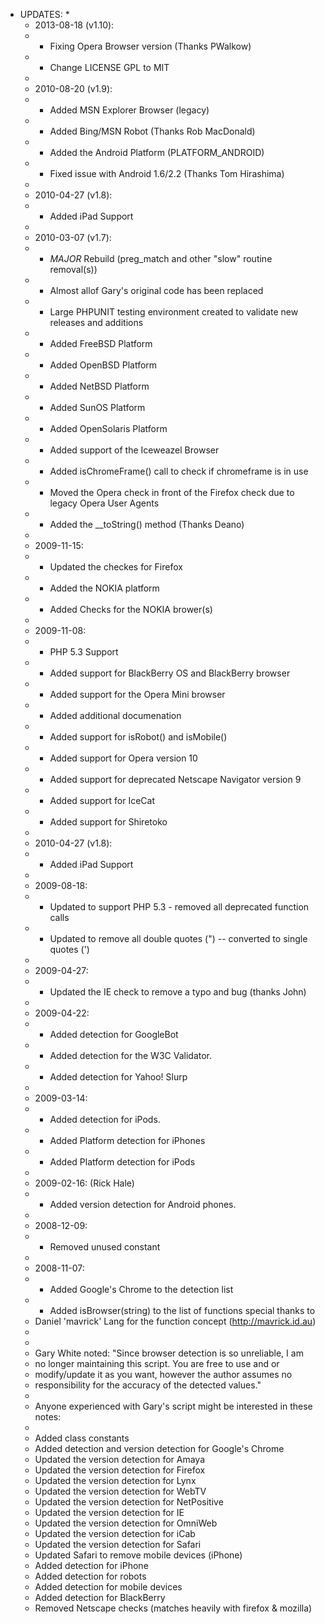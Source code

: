 * UPDATES:
     *
	 * 2013-08-18 (v1.10):
	 *  + Fixing Opera Browser version (Thanks PWalkow)
	 *  + Change LICENSE GPL to MIT
	 *
	 * 2010-08-20 (v1.9):
	 *  + Added MSN Explorer Browser (legacy)
	 *  + Added Bing/MSN Robot (Thanks Rob MacDonald)
	 *  + Added the Android Platform (PLATFORM_ANDROID)
	 *  + Fixed issue with Android 1.6/2.2 (Thanks Tom Hirashima)
	 *
	 * 2010-04-27 (v1.8):
	 *  + Added iPad Support
	 *
	 * 2010-03-07 (v1.7):
	 *  + *MAJOR* Rebuild (preg_match and other "slow" routine removal(s))
	 *  + Almost allof Gary's original code has been replaced
	 *  + Large PHPUNIT testing environment created to validate new releases and additions
	 *  + Added FreeBSD Platform
	 *  + Added OpenBSD Platform
	 *  + Added NetBSD Platform
	 *  + Added SunOS Platform
	 *  + Added OpenSolaris Platform
	 *  + Added support of the Iceweazel Browser
	 *  + Added isChromeFrame() call to check if chromeframe is in use
	 *  + Moved the Opera check in front of the Firefox check due to legacy Opera User Agents
	 *  + Added the __toString() method (Thanks Deano)
	 *
	 * 2009-11-15:
	 *  + Updated the checkes for Firefox
	 *  + Added the NOKIA platform
	 *  + Added Checks for the NOKIA brower(s)
	 *  
	 * 2009-11-08:
	 *  + PHP 5.3 Support
	 *  + Added support for BlackBerry OS and BlackBerry browser
	 *  + Added support for the Opera Mini browser
	 *  + Added additional documenation
	 *  + Added support for isRobot() and isMobile()
	 *  + Added support for Opera version 10
	 *  + Added support for deprecated Netscape Navigator version 9
	 *  + Added support for IceCat
	 *  + Added support for Shiretoko
	 *
	 * 2010-04-27 (v1.8):
	 *  + Added iPad Support
	 *
	 * 2009-08-18:
	 *  + Updated to support PHP 5.3 - removed all deprecated function calls
	 *  + Updated to remove all double quotes (") -- converted to single quotes (')
	 *
	 * 2009-04-27:
	 *  + Updated the IE check to remove a typo and bug (thanks John)
	 *
	 * 2009-04-22:
	 *  + Added detection for GoogleBot
	 *  + Added detection for the W3C Validator.
	 *  + Added detection for Yahoo! Slurp
	 *
	 * 2009-03-14:
	 *  + Added detection for iPods.
	 *  + Added Platform detection for iPhones
	 *  + Added Platform detection for iPods
	 *
	 * 2009-02-16: (Rick Hale)
	 *  + Added version detection for Android phones.
	 *
	 * 2008-12-09:
	 *  + Removed unused constant
	 *
	 * 2008-11-07:
	 *  + Added Google's Chrome to the detection list
	 *  + Added isBrowser(string) to the list of functions special thanks to
	 *    Daniel 'mavrick' Lang for the function concept (http://mavrick.id.au)
	 *
	 *
	 * Gary White noted: "Since browser detection is so unreliable, I am
	 * no longer maintaining this script. You are free to use and or
	 * modify/update it as you want, however the author assumes no
	 * responsibility for the accuracy of the detected values."
	 *
	 * Anyone experienced with Gary's script might be interested in these notes:
	 *
	 *   Added class constants
	 *   Added detection and version detection for Google's Chrome
	 *   Updated the version detection for Amaya
	 *   Updated the version detection for Firefox
	 *   Updated the version detection for Lynx
	 *   Updated the version detection for WebTV
	 *   Updated the version detection for NetPositive
	 *   Updated the version detection for IE
	 *   Updated the version detection for OmniWeb
	 *   Updated the version detection for iCab
	 *   Updated the version detection for Safari
	 *   Updated Safari to remove mobile devices (iPhone)
	 *   Added detection for iPhone
	 *   Added detection for robots
	 *   Added detection for mobile devices
	 *   Added detection for BlackBerry
	 *   Removed Netscape checks (matches heavily with firefox & mozilla)